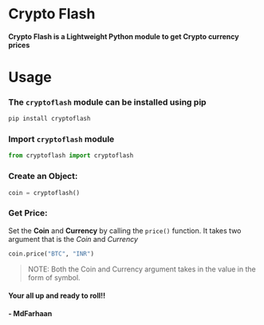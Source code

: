 # Crypto Flash
#### Crypto Flash is a Lightweight Python module to get Crypto currency prices


# Usage
### The ```cryptoflash``` module can be installed using pip
```python
pip install cryptoflash
```
### Import ```cryptoflash``` module
```python
from cryptoflash import cryptoflash
```
### Create an Object:

```python
coin = cryptoflash()
```
### Get Price:
Set the **Coin** and **Currency** by calling the ```price()``` function.
It takes two argument that is the _Coin_ and _Currency_
```python
coin.price("BTC", "INR")
```
> NOTE: Both the Coin and Currency argument takes in the value in the form
of symbol.

#### Your all up and ready to roll!!

**- MdFarhaan**
